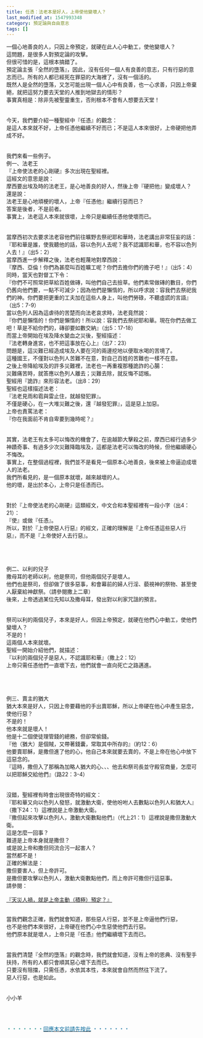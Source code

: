 ```yaml
---
title: 任憑：法老本是好人，上帝使他變壞人？
last_modified_at: 1547993348
category: 預定論與自由意志
tags: []
---
```


一個心地善良的人，只因上帝預定，就硬在此人心中動工，使他變壞人？<br><!--more-->這問題，是很多人對預定論的攻擊。<br>但很可惜的是，這根本搞錯了。<br>預定論主張『全然的墮落』，因此，沒有任何一個人有良善的意志，只有行惡的意志而已。所有的人都已經死在罪惡的大海裡了，沒有一個活的。<br>既然人是全然的墮落，又怎可能出現一個人心中有良善，也一心求善，只因上帝棄絕，就把這努力要去天堂的人推到地獄去的情形？<br>事實真相是：除非先被聖靈重生，否則根本不會有人想要去天堂！<br><br><br>今天，我們要介紹一種聖經中『任憑』的觀念：<br>是這人本來就不好，上帝任憑他繼續不好而已；不是這人本來很好，上帝硬把他弄成不好。<br><br><br>我們來看一些例子。<br>例一、法老王<br>『上帝使法老的心剛硬』多次出現在聖經裡。<br>這經文的意思是說：<br>摩西要出埃及時的法老王，是心地善良的好人，然後上帝『硬把他』變成壞人？<br>還是說：<br>法老王是心地頑梗的壞人，上帝『任憑他』繼續行惡而已？<br>答案是後者，不是前者。<br>事實上，法老這人本來就很壞，上帝只是繼續任憑他使壞而已。<br><br><br>當摩西初次去要求法老容他們前往曠野去祭祀耶和華時，法老講出非常狂妄的話：<br>『耶和華是誰，使我聽他的話，容以色列人去呢？我不認識耶和華，也不容以色列人去！』（出5：2）<br>當摩西進一步解釋之後，法老也輕蔑地對摩西說：<br>『摩西、亞倫！你們為甚麼叫百姓曠工呢？你們去擔你們的擔子吧！』（出5：4）<br>同時，當天也對督工下令：<br>『你們不可照常把草給百姓做磚，叫他們自己去撿草。他們素常做磚的數目，你們仍舊向他們要，一點不可減少；因為他們是懶惰的，所以呼求說：容我們去祭祀我們的神。你們要把更重的工夫加在這些人身上，叫他們勞碌，不聽虛謊的言語』（出5：7-9）<br>當以色列人因為這虐待的苦楚而向法老哀求時，法老竟然說：<br>『你們是懶惰的！你們是懶惰的！所以說：容我們去祭祀耶和華。現在你們去做工吧！草是不給你們的，磚卻要如數交納』（出5：17-18）<br>而當上帝開始在埃及降水變血之災後，聖經描述：<br>『法老轉身進宮，也不把這事放在心上』（出7：23）<br>問題是，這災難已經造成埃及人要在河的兩邊挖地以便取水喝的苦境了。<br>這種國王，不僅對以色列人苦難不在意，對自己百姓的苦難也一樣不在意。<br>之後上帝降給埃及的許多災難裡，法老也一再重複那種詭詐的心腸：<br>災難痛苦時，就答應以色列人離去；災難去除，就反悔不認帳。<br>聖經用『詭詐』來形容法老。（出8：29）<br>聖經也這樣描述法老：<br>『法老見雨和雹與雷止住，就越發犯罪』。<br>不僅是硬心，在一大堆災難之後，還『越發犯罪』，這是惡上加惡。<br>上帝也責罵法老：<br>『你在我面前不肯自卑要到幾時呢？』<br><br><br>其實，法老王有太多可以悔改的機會了，在逾越節大擊殺之前，摩西已經行過多少神蹟奇事、有過多少次災難降臨埃及，這都是法老可以悔改的時候，但他繼續硬心不悔改。<br>事實上，在整個過程裡，我們並不是看見一個原本心地善良，後來被上帝逼迫成壞人的法老。<br>我們所看見的，是一個原本就壞，越來越壞的人。<br>他的壞，是出於本心，上帝只是任憑而已。<br><br><br>對於『上帝使法老的心剛硬』這類經文，中文合和本聖經裡有一段小字（出4：21）：<br>『使』或做『任憑』。<br>所以，對於『上帝使惡人行惡』的經文，正確的理解是『上帝任憑這些惡人行惡』，而不是『上帝使好人去行惡』。<br><br><br><br><br>例二、以利的兒子<br>撒母耳的老師以利，他是祭司，但他兩個兒子是壞人。<br>他們也是祭司，但卻做了很多惡事，和會幕前的婦人行淫、藐視神的祭物、甚至使人厭棄給神獻祭。（請參閱撒上二章）<br>後來，上帝透過某位先知以及撒母耳，發出對以利家咒詛的預言。<br><br><br>祭司以利的兩個兒子，本來是好人，但因上帝預定，就硬在他們心中動工，使他們變壞人？<br>不是的！<br>這兩個人本來就壞。<br>聖經一開始介紹他們，就描述：<br>『以利的兩個兒子是惡人，不認識耶和華』（撒上2：12）<br>上帝只需任憑他們一直壞下去，他們就會一直向死亡之路邁進。<br><br><br><br><br>例三、賣主的猶大<br>猶大本來是好人，只因上帝要藉他的手出賣耶穌，所以上帝硬在他心中產生惡念，使他行惡？<br>不是的！<br>他本來就是壞人！<br>他是十二個使徒理管錢的總務，但卻常偷錢。<br>『他（猶大）是個賊，又帶著錢囊，常取其中所存的』（約12：6）<br>他要賣耶穌，是撒但進了他的心，他自己本來就要去賣的，不是上帝在他心中放下這惡念的。<br>『這時，撒但入了那稱為加略人猶大的心、、、他去和祭司長並守殿官商量，怎麼可以把耶穌交給他們』（路22：3-4）<br><br><br>沒錯，聖經裡有時會出現很奇特的經文：<br>『耶和華又向以色列人發怒，就激動大衛，使他吩咐人去數點以色列人和猶大人』（撒下24：1）這裡說是上帝激動大衛。<br>『撒但起來攻擊以色列人，激動大衛數點他們』（代上21：1）這裡說是撒但激動大衛。<br>這是怎麼一回事？<br>難道是上帝本身就是撒但？<br>或是說上帝和撒但同流合污一起害人？<br>當然都不是！<br>正確的解法是：<br>撒但要害人，但上帝許可。<br>是撒但要攻擊以色列人，激動大衛數點他們，而上帝許可撒但行這惡事。<br>請參閱：<br><br><a href= http://blog.roodo.com/yml/archives/4265861.html >『天災人禍，就是上帝主動（積極）預定？』 </a></p> <br>當我們觀念正確，我們就會知道，那些惡人行惡，並不是上帝逼他們行惡，<br>也不是他們本來很好，上帝硬在他們心中生惡使他們去行惡。<br>他們原本就是壞人，上帝只是『任憑』他們繼續壞下去而已。<br><br><br>當我們清楚『全然的墮落』的觀念時，我們就會知道，沒有上帝的恩典、沒有聖手扶持，所有的人都只會順其惡心壞下去而已。<br>只要沒有阻擋，只需任憑，水依其本性，本來就會自然而然往下流了。<br>惡人行惡，也是如此。<br><br><br>小小羊<br><br><p>&nbsp;</p><p><font color="#008080">﹡﹡﹡﹡﹡﹡﹡</font><a href="http://blog.roodo.com/yml/archives/cat_144649.html" target="_blank"><font color="#006699">回應本文前請先按此</font></a><font color="#006699">&nbsp;﹡﹡﹡﹡﹡﹡﹡</font></p><br><br><br><br>
